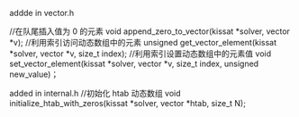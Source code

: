 addde in vector.h

//在队尾插入值为 0 的元素
void append_zero_to_vector(kissat *solver, vector *v);
//利用索引访问动态数组中的元素
unsigned get_vector_element(kissat *solver, vector *v, size_t index);
//利用索引设置动态数组中的元素值
void set_vector_element(kissat *solver, vector *v, size_t index, unsigned new_value)；

added in internal.h
//初始化 htab 动态数组
void initialize_htab_with_zeros(kissat *solver, vector *htab, size_t N);
